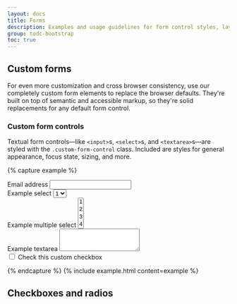 ```yaml
---
layout: docs
title: Forms
description: Examples and usage guidelines for form control styles, layout options, and custom components for creating a wide variety of forms.
group: todc-bootstrap
toc: true
---
```


## Custom forms

For even more customization and cross browser consistency, use our completely custom form elements to replace the browser defaults. They're built on top of semantic and accessible markup, so they're solid replacements for any default form control.

### Custom form controls

Textual form controls—like `<input>`s, `<select>`s, and `<textarea>`s—are styled with the `.custom-form-control` class. Included are styles for general appearance, focus state, sizing, and more.

{% capture example %}
<form>
  <div class="form-group">
    <label for="exampleFormControlInput1">Email address</label>
    <input type="email" class="custom-form-control" id="exampleFormControlInput1">
    <span class="custom-form-control-ripple-line"></span>
  </div>
  <div class="form-group">
    <label for="exampleFormControlSelect1">Example select</label>
    <select class="custom-form-control" id="exampleFormControlSelect1">
      <option>1</option>
      <option>2</option>
      <option>3</option>
      <option>4</option>
      <option>5</option>
    </select>
  </div>
  <div class="form-group">
    <label for="exampleFormControlSelect2">Example multiple select</label>
    <select multiple class="custom-form-control" id="exampleFormControlSelect2">
      <option>1</option>
      <option>2</option>
      <option>3</option>
      <option>4</option>
      <option>5</option>
    </select>
  </div>
  <div class="form-group">
    <label for="exampleFormControlTextarea1">Example textarea</label>
    <textarea class="custom-form-control" id="exampleFormControlTextarea1" rows="3"></textarea>
  </div>
  <div class="form-group">
    <div class="custom-control custom-checkbox">
      <input type="checkbox" class="custom-control-input" id="customCheck1">
      <label class="custom-control-label" for="customCheck1">Check this custom checkbox</label>
    </div>
  </div>
</form>
{% endcapture %}
{% include example.html content=example %}

## Checkboxes and radios
